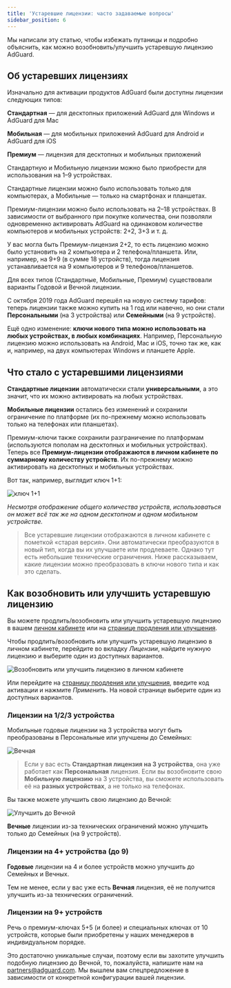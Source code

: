 ```yaml
---
title: 'Устаревшие лицензии: часто задаваемые вопросы'
sidebar_position: 6
---
```


Мы написали эту статью, чтобы избежать путаницы и подробно объяснить, как можно возобновить/улучшить устаревшую лицензию AdGuard.

## Об устаревших лицензиях

Изначально для активации продуктов AdGuard были доступны лицензии следующих типов:

**Стандартная** — для десктопных приложений AdGuard для Windows и AdGuard для Mac

**Мобильная** — для мобильных приложений AdGuard для Android и AdGuard для iOS

**Премиум** — лицензия для десктопных и мобильных приложений

Стандартную и Мобильную лицензии можно было приобрести для использования на 1–9 устройствах.

Стандартные лицензии можно было использовать только для компьютерах, а Мобильные — только на смартфонах и планшетах.

Премиум-лицензии можно было использовать на 2–18 устройствах. В зависимости от выбранного при покупке количества, они позволяли одновременно активировать AdGuard на одинаковом количестве компьютеров и мобильных устройств: 2+2, 3+3 и т. д.

У вас могла быть Премиум-лицензия 2+2, то есть лицензию можно было установить на 2 компьютера и 2 телефона/планшета. Или, например, на 9+9 (в сумме 18 устройств), тогда лицензия устанавливается на 9 компьютеров и 9 телефонов/планшетов.

Для всех типов (Стандартные, Мобильные, Премиум) существовали варианты Годовой и Вечной лицензии.

С октября 2019 года AdGuard перешёл на новую систему тарифов: теперь лицензии также можно купить на 1 год или навечно, но они стали **Персональными** (на 3 устройства) или **Семейными** (на 9 устройств).

Ещё одно изменение: **ключи нового типа можно использовать на любых устройствах, в любых комбинациях**. Например, Персональную лицензию можно использовать на Android, Мас и iOS, точно так же, как и, например, на двух компьютерах Windows и планшете Apple.

## Что стало с устаревшими лицензиями

**Стандартные лицензии** автоматически стали **универсальными**, а это значит, что их можно активировать на любых устройствах.

**Мобильные лицензии** остались без изменений и сохранили ограничение по платформе (их по-прежнему можно использовать только на телефонах или планшетах).

Премиум-ключи также сохранили разграничение по платформам (используются пополам на десктопных и мобильных устройствах). Теперь все **Премиум-лицензии отображаются в личном кабинете по суммарному количеству устройств**. Их по-прежнему можно активировать на десктопных и мобильных устройствах.

Вот так, например, выглядит ключ 1+1:

![ключ 1+1](https://cdn.adtidy.org/blog/new/7rh5nlicense1.png)

*Несмотря отображение общего количества устройств, использоваться он может всё так же на одном десктопном и одном мобильном устройстве.*
> Все устаревшие лицензии отображаются в личном кабинете с пометкой «старая версия». Они автоматически преобразуются в новый тип, когда вы их улучшаете или продлеваете. Однако тут есть небольшие технические ограничения. Ниже рассказываем, какие лицензии можно преобразовать в ключи нового типа и как это сделать.

## Как возобновить или улучшить устаревшую лицензию

Вы можете продлить/возобновить или улучшить устаревшую лицензию в вашем [личном кабинете](https://adguardaccount.com) или на [странице продления или улучшения](https://adguard.com/renew.html).

Чтобы продлить/возобновить или улучшить устаревшую лицензию в личном кабинете, перейдите во вкладку *Лицензии*, найдите нужную лицензию и выберите один из доступных вариантов.

![Возобновить или улучшить лицензию в личном кабинете](https://cdn.adtidy.org/blog/new/rf4zgklicense2.png)

Или перейдите на [страницу продления или улучшения](https://adguard.com/renew.html), введите код активации и нажмите *Применить*. На новой странице выберите один из доступных вариантов.

### Лицензии на 1/2/3 устройства

Мобильные годовые лицензии на 3 устройства могут быть преобразованы в Персональные или улучшены до Семейных:

![Вечная](https://cdn.adtidy.org/blog/new/fh5r7upgrade3.png)

> Если у вас есть **Стандартная лицензия на 3 устройства**, она уже работает как **Персональная** лицензия. Если вы возобновите свою **Мобильную лицензию** на 3 устройства, вы сможете использовать её на **разных устройствах**, а не только на телефонах.

Вы также можете улучшить свою лицензию до Вечной:

![Улучшить до Вечной](https://cdn.adtidy.org/blog/new/7j4l6gupgrade4.png)

**Вечные** лицензии из-за технических ограничений можно улучшить только до Семейных (на 9 устройств).

### Лицензии на 4+ устройства (до 9)

**Годовые** лицензии на 4 и более устройств можно улучшить до Семейных и Вечных.

Тем не менее, если у вас уже есть **Вечная** лицензия, её не получится улучшить из-за технических ограничений.

### Лицензии на 9+ устройств

Речь о премиум-ключах 5+5 (и более) и специальных ключах от 10 устройств, которые были приобретены у наших менеджеров в индивидуальном порядке.

Это достаточно уникальные случаи, поэтому если вы захотите улучшить подобную лицензию до Вечной, то, пожалуйста, напишите нам на partners@adguard.com. Мы вышлем вам спецпредложение в зависимости от конкретной конфигурации вашей лицензии.
